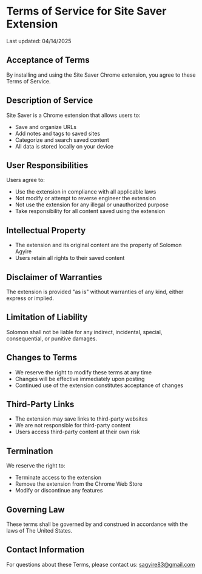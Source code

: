 # Terms of Service for Site Saver Extension

Last updated: 04/14/2025

## Acceptance of Terms
By installing and using the Site Saver Chrome extension, you agree to these Terms of Service.

## Description of Service
Site Saver is a Chrome extension that allows users to:
- Save and organize URLs
- Add notes and tags to saved sites
- Categorize and search saved content
- All data is stored locally on your device

## User Responsibilities
Users agree to:
- Use the extension in compliance with all applicable laws
- Not modify or attempt to reverse engineer the extension
- Not use the extension for any illegal or unauthorized purpose
- Take responsibility for all content saved using the extension

## Intellectual Property
- The extension and its original content are the property of Solomon Agyire
- Users retain all rights to their saved content

## Disclaimer of Warranties
The extension is provided "as is" without warranties of any kind, either express or implied.

## Limitation of Liability
Solomon shall not be liable for any indirect, incidental, special, consequential, or punitive damages.

## Changes to Terms
- We reserve the right to modify these terms at any time
- Changes will be effective immediately upon posting
- Continued use of the extension constitutes acceptance of changes

## Third-Party Links
- The extension may save links to third-party websites
- We are not responsible for third-party content
- Users access third-party content at their own risk

## Termination
We reserve the right to:
- Terminate access to the extension
- Remove the extension from the Chrome Web Store
- Modify or discontinue any features

## Governing Law
These terms shall be governed by and construed in accordance with the laws of The United States.

## Contact Information
For questions about these Terms, please contact us:
sagyire83@gmail.com
